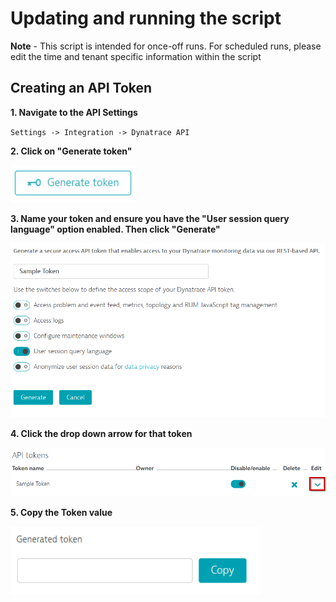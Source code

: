 # Updating and running the script

**Note** - This script is intended for once-off runs. For scheduled runs, please edit the time and tenant specific information within the script

## Creating an API Token

**1. Navigate to the API Settings**

`Settings -> Integration -> Dynatrace API`

**2. Click on "Generate token"**

<kbd>
  <img src="Generate_Token.png" width="200" title="Generate Token">
</kbd>

**3. Name your token and ensure you have the "User session query language" option enabled. Then click "Generate"**

<kbd>
  <img src="Token_Settings.png" width="800" title="Token Settings">
</kbd>
  
**4. Click the drop down arrow for that token**

<kbd>
  <img src="Edit_Token.png" width="800" title="Edit Token">
</kbd>

**5. Copy the Token value**

<kbd>
  <img src="Copy_Token.png" width="400" title="Copy Token">
</kbd>
